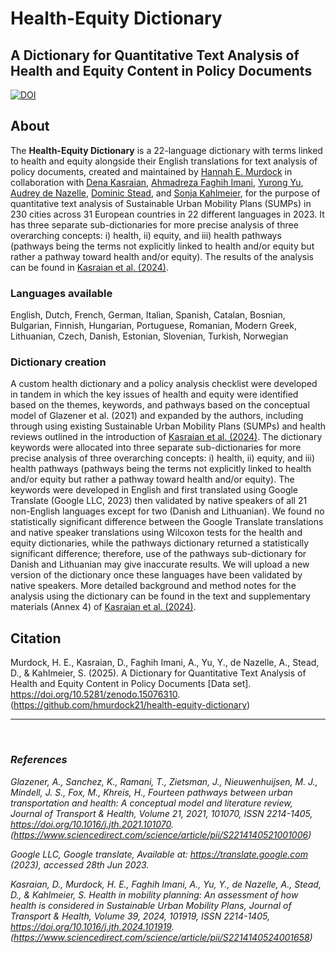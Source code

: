 # Health-Equity Dictionary
## A Dictionary for Quantitative Text Analysis of Health and Equity Content in Policy Documents
[![DOI](https://zenodo.org/badge/DOI/10.5281/zenodo.15076310.svg)](https://doi.org/10.5281/zenodo.15076310)


## About

The **Health-Equity Dictionary** is a 22-language dictionary with terms linked to health and equity alongside their English translations for text analysis of policy documents, created and maintained by [Hannah E. Murdock](https://orcid.org/0009-0003-1207-9043) in collaboration with  [Dena Kasraian](https://orcid.org/0000-0001-5253-0669), [Ahmadreza Faghih Imani](https://orcid.org/0000-0001-9687-3188),  [Yurong Yu](https://orcid.org/0000-0003-3292-0760),  [Audrey de Nazelle](https://orcid.org/0000-0002-1092-3971),  [Dominic Stead](https://orcid.org/0000-0002-8198-785X), and  [Sonja Kahlmeier](https://orcid.org/0000-0001-6905-9244), for the purpose of quantitative text analysis of Sustainable Urban Mobility Plans (SUMPs) in 230 cities across 31 European countries in 22 different languages in 2023. It has three separate sub-dictionaries for more precise analysis of three overarching concepts: i) health, ii) equity, and iii) health pathways (pathways being the terms not explicitly linked to health and/or equity but rather a pathway toward health and/or equity). The results of the analysis can be found in [Kasraian et al. (2024)](https://www.sciencedirect.com/science/article/pii/S2214140524001658).

### Languages available
English, Dutch, French, German, Italian, Spanish, Catalan, Bosnian, Bulgarian, Finnish, Hungarian, Portuguese, Romanian, Modern Greek, Lithuanian, Czech, Danish, Estonian, Slovenian, Turkish, Norwegian

### Dictionary creation
A custom health dictionary and a policy analysis checklist were developed in tandem in which the key issues of health and equity were identified based on the themes, keywords, and pathways based on the conceptual model of Glazener et al. (2021) and expanded by the authors, including through using existing Sustainable Urban Mobility Plans (SUMPs) and health reviews outlined in the introduction of [Kasraian et al. (2024)](https://www.sciencedirect.com/science/article/pii/S2214140524001658). The dictionary keywords were allocated into three separate sub-dictionaries for more precise analysis of three overarching concepts: i) health, ii) equity, and iii) health pathways (pathways being the terms not explicitly linked to health and/or equity but rather a pathway toward health and/or equity). The keywords were developed in English and first translated using Google Translate (Google LLC, 2023)  then validated by native speakers of all 21 non-English languages except for two (Danish and Lithuanian). We found no statistically significant difference between the Google Translate translations and native speaker translations using Wilcoxon tests for the health and equity dictionaries, while the pathways dictionary returned a statistically significant difference; therefore, use of the pathways sub-dictionary for Danish and Lithuanian may give inaccurate results. We will upload a new version of the dictionary once these languages have been validated by native speakers. More detailed background and method notes for the analysis using the dictionary can be found in the text and supplementary materials (Annex 4) of [Kasraian et al. (2024)](https://www.sciencedirect.com/science/article/pii/S2214140524001658).

## Citation

Murdock, H. E., Kasraian, D., Faghih Imani, A., Yu, Y., de Nazelle, A., Stead, D., & Kahlmeier, S. (2025). A Dictionary for Quantitative Text Analysis of Health and Equity Content in Policy Documents [Data set]. https://doi.org/10.5281/zenodo.15076310. (https://github.com/hmurdock21/health-equity-dictionary)  

---
<br> 


### *References*
*Glazener, A., Sanchez, K., Ramani, T., Zietsman, J., Nieuwenhuijsen, M. J., Mindell, J. S., Fox, M., Khreis, H., Fourteen pathways between urban transportation and health: A conceptual model and literature review, Journal of Transport & Health, Volume 21, 2021, 101070, ISSN 2214-1405, https://doi.org/10.1016/j.jth.2021.101070.
(https://www.sciencedirect.com/science/article/pii/S2214140521001006)*

*Google LLC, Google translate, Available at: https://translate.google.com (2023), accessed 28th Jun 2023.*

*Kasraian, D., Murdock, H. E., Faghih Imani, A., Yu, Y., de Nazelle, A., Stead, D., & Kahlmeier, S. Health in mobility planning: An assessment of how health is considered in Sustainable Urban Mobility Plans, Journal of Transport & Health, Volume 39, 2024, 101919, ISSN 2214-1405,
https://doi.org/10.1016/j.jth.2024.101919. (https://www.sciencedirect.com/science/article/pii/S2214140524001658)*
